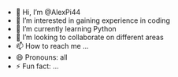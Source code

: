 - 👋 Hi, I’m @AlexPi44
- 👀 I’m interested in gaining experience in coding
- 🌱 I’m currently learning Python
- 💞️ I’m looking to collaborate on different areas
- 📫 How to reach me ...
- 😄 Pronouns: all
- ⚡ Fun fact: ...

<!---
AlexPi44/AlexPi44 is a ✨ special ✨ repository because its `README.md` (this file) appears on your GitHub profile.
You can click the Preview link to take a look at your changes.
--->
